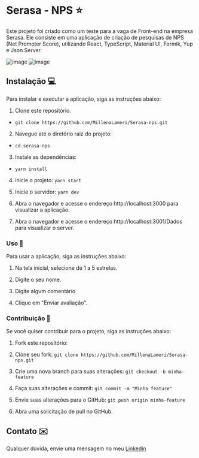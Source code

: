 # Serasa - NPS :star: 

Este projeto foi criado como um teste para a vaga de Front-end na empresa Serasa. Ele consiste em uma aplicação de criação de pesquisas de NPS (Net Promoter Score), utilizando React, TypeScript, Material UI, Formik, Yup e Json Server.

![image](https://user-images.githubusercontent.com/50849546/219783103-28210824-34e1-48e2-8ed7-13efe6fb0217.png)
![image](https://user-images.githubusercontent.com/50849546/219783238-4eb642a5-ee5b-4c03-ab73-08bc7c03fa20.png)




## Instalação 	:computer:

Para instalar e executar a aplicação, siga as instruções abaixo:

1. Clone este repositório.

- `git clone https://github.com/MillenaLameri/Serasa-nps.git`

2. Navegue até o diretório raiz do projeto:

- `cd serasa-nps`

3. Instale as dependências:

- `yarn install`

4. inicie o projeto:
`yarn start`

5. Inicie o servidor:
`yarn dev`

6. Abra o navegador e acesse o endereço http://localhost:3000 para visualizar a aplicação.

6. Abra o navegador e acesse o endereço http://localhost:3001/Dados para visualizar o server.

### Uso :rocket:

Para usar a aplicação, siga as instruções abaixo:

1. Na tela inicial, selecione de 1 a 5 estrelas. 

2. Digite o seu nome.

3. Digite algum comentário 

4. Clique em "Enviar avaliação".

### Contribuição :memo:

Se você quiser contribuir para o projeto, siga as instruções abaixo:

1. Fork este repositório: 

2. Clone seu fork:
`git clone https://github.com/MillenaLameri/Serasa-nps.git `

3. Crie uma nova branch para suas alterações:
`git checkout -b minha-feature`

4. Faça suas alterações e commit:
 `git commit -m "Minha feature" `
 
5. Envie suas alterações para o GitHub:
 `git push origin minha-feature`
 
6. Abra uma solicitação de pull no GitHub.
 

## Contato :envelope:

Qualquer duvida, envie uma mensagem no meu [Linkedin](linkedin.com/in/millena-lameri-48b737187/)

